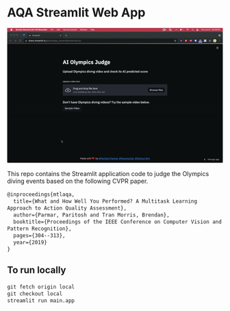 # AQA Streamlit Web App

<p align="center"> <img src="aqa_streamlit.gif?raw=true" alt="diving_video" width="600"/> </p>

This repo contains the Streamlit application code to judge the Olympics diving events based on the following CVPR paper. 

```
@inproceedings{mtlaqa,
  title={What and How Well You Performed? A Multitask Learning Approach to Action Quality Assessment},
  author={Parmar, Paritosh and Tran Morris, Brendan},
  booktitle={Proceedings of the IEEE Conference on Computer Vision and Pattern Recognition},
  pages={304--313},
  year={2019}
}
```

## To run locally

```
git fetch origin local
git checkout local
streamlit run main.app
```
